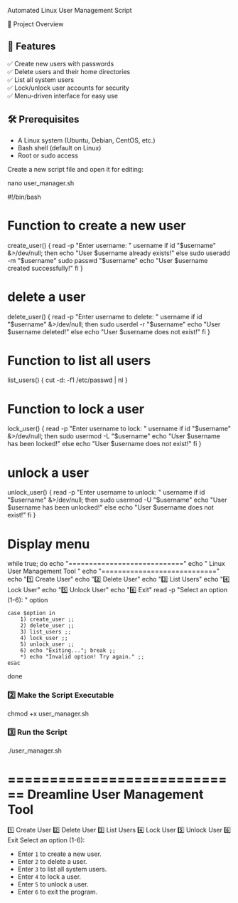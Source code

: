 Automated Linux User Management Script

📌 Project Overview


## **🚀 Features**

✅ Create new users with passwords\
✅ Delete users and their home directories\
✅ List all system users\
✅ Lock/unlock user accounts for security\
✅ Menu-driven interface for easy use

## 🛠 Prerequisites

- A Linux system (Ubuntu, Debian, CentOS, etc.)
- Bash shell (default on Linux)
- Root or sudo access


Create a new script file and open it for editing:

nano user_manager.sh

#!/bin/bash

# Function to create a new user
create_user() {
    read -p "Enter username: " username
    if id "$username" &>/dev/null; then
        echo "User $username already exists!"
    else
        sudo useradd -m "$username"
        sudo passwd "$username"
        echo "User $username created successfully!"
    fi
}

# delete a user
delete_user() {
    read -p "Enter username to delete: " username
    if id "$username" &>/dev/null; then
        sudo userdel -r "$username"
        echo "User $username deleted!"
    else
        echo "User $username does not exist!"
    fi
}

# Function to list all users
list_users() {
    cut -d: -f1 /etc/passwd | nl
}

# Function to lock a user
lock_user() {
    read -p "Enter username to lock: " username
    if id "$username" &>/dev/null; then
        sudo usermod -L "$username"
        echo "User $username has been locked!"
    else
        echo "User $username does not exist!"
    fi
}

# unlock a user
unlock_user() {
    read -p "Enter username to unlock: " username
    if id "$username" &>/dev/null; then
        sudo usermod -U "$username"
        echo "User $username has been unlocked!"
    else
        echo "User $username does not exist!"
    fi
}

# Display menu
while true; do
    echo "============================"
    echo " Linux User Management Tool "
    echo "============================"
    echo "1️⃣ Create User"
    echo "2️⃣ Delete User"
    echo "3️⃣ List Users"
    echo "4️⃣ Lock User"
    echo "5️⃣ Unlock User"
    echo "6️⃣ Exit"
    read -p "Select an option (1-6): " option

    case $option in
        1) create_user ;;
        2) delete_user ;;
        3) list_users ;;
        4) lock_user ;;
        5) unlock_user ;;
        6) echo "Exiting..."; break ;;
        *) echo "Invalid option! Try again." ;;
    esac
done

### 2️⃣ Make the Script Executable


chmod +x user_manager.sh


### **3️⃣ Run the Script**


./user_manager.sh

============================
Dreamline User Management Tool
============================
1️⃣ Create User
2️⃣ Delete User
3️⃣ List Users
4️⃣ Lock User
5️⃣ Unlock User
6️⃣ Exit
Select an option (1-6):

- Enter `1` to create a new user.
- Enter `2` to delete a user.
- Enter `3` to list all system users.
- Enter `4` to lock a user.
- Enter `5` to unlock a user.
- Enter `6` to exit the program.




